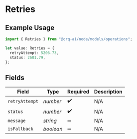 # Retries

## Example Usage

```typescript
import { Retries } from "@orq-ai/node/models/operations";

let value: Retries = {
  retryAttempt: 5206.73,
  status: 2601.79,
};
```

## Fields

| Field              | Type               | Required           | Description        |
| ------------------ | ------------------ | ------------------ | ------------------ |
| `retryAttempt`     | *number*           | :heavy_check_mark: | N/A                |
| `status`           | *number*           | :heavy_check_mark: | N/A                |
| `message`          | *string*           | :heavy_minus_sign: | N/A                |
| `isFallback`       | *boolean*          | :heavy_minus_sign: | N/A                |